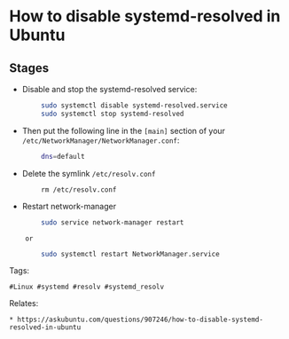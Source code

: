 # How to disable systemd-resolved in Ubuntu

## Stages

- Disable and stop the systemd-resolved service:
```bash
		sudo systemctl disable systemd-resolved.service
		sudo systemctl stop systemd-resolved
```
- Then put the following line in the `[main]` section of your `/etc/NetworkManager/NetworkManager.conf`:
```bash
		dns=default
```
- Delete the symlink `/etc/resolv.conf`
```
		rm /etc/resolv.conf
```
- Restart network-manager
```bash
		sudo service network-manager restart
```
		or
```bash
		sudo systemctl restart NetworkManager.service
```
Tags: 
```
#Linux #systemd #resolv #systemd_resolv
```

Relates:
```
* https://askubuntu.com/questions/907246/how-to-disable-systemd-resolved-in-ubuntu
```
